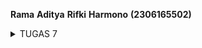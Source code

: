 __Rama__ __Aditya__ __Rifki__ __Harmono__ __(2306165502)__

<details>
<summary> TUGAS 7 </summary>


1. **Jelaskan apa yang dimaksud dengan stateless widget dan stateful widget, dan jelaskan perbedaan dari keduanya.**

**Stateless Widget** merupakan widget yang tidak memiliki *state* internal yang berubah dan memiliki tampilan dan perilakunya tetap konstan selama siklus hidupnya. Contoh penggunaannya adalah dalam menampilkan teks statis, ikon, atau gambar yang tidak interaktif.

**Stateful Widget** merupakan widget yang memiliki *state* internal yang dapat berubah dan dapat memperbarui tampilan sebagai respons terhadap interaksi pengguna atau perubahan data. Contoh penggunaannya adalah tombol yang dapat ditekan, form input, atau animasi yang responsif.

**Perbedaan Utama**:
- **Perubahan State**: Stateless Widget tidak berubah setelah dibuat, sementara Stateful Widget dapat berubah seiring waktu.
- **Interaktivitas**: Stateless Widget bersifat statis, sedangkan Stateful Widget mampu merespons interaksi dan event.
- **Penggunaan**: Pilih Stateless Widget untuk elemen UI yang tetap, dan Stateful Widget untuk elemen yang membutuhkan perubahan atau interaksi.

2. **Sebutkan widget apa saja yang kamu gunakan pada proyek ini dan jelaskan fungsinya.**

- **MyHomePage:** Kelas ini merepresentasikan halaman utama aplikasi yang mengextends StatelessWidget, yang berarti tidak mempertahankan state apapun antar pemanggilan build.
- **Column:** Sebuah box yang menampilkan anak-anaknya dalam urutan vertikal.
- **Scaffold:** Widget yang menyediakan struktur dasar tampilan visual untuk aplikasi, termasuk AppBar dan body.
- **Container:** Sebuah box yang berisikan widget lain.
- **AppBar:** Sebuah Material Design app bar yang menampilkan judul aplikasi, navbar, dll.
- **MaterialApp:** Sebuah widget yang memberikan tampilan berdasarkan Material Design.
- **Text:** Widget yang menampilkan serangkaian karakter dengan gaya yang dapat disesuaikan.
- **Padding:** Widget yang memberikan padding pada widget anaknya.
- **InkWell:** Sebuah rectangle area yang dapat diklik dan akan memberikan efek visual saat ditekan(message box).
- **Icon:** Widget yang akan menampilkan sebuah ikon Material Design.
- **Center:** Sebuah widget yang memposisikan anaknya ke tengah.
- **GridView:** Sebuah scrollable grid yang menampilkan widget sebagai tiles.


3. **Apa fungsi dari setState()? Jelaskan variabel apa saja yang dapat terdampak dengan fungsi tersebut.**

`setState()` adalah metode yang digunakan dalam Stateful Widget di Flutter untuk memberi tahu framework bahwa state internal widget telah berubah. Ketika dipanggil, `setState()` akan memicu proses rebuild widget, sehingga UI akan diperbarui sesuai dengan perubahan state terbaru.

Variabel yang terdampak:

- **Variabel State:** Setiap perubahan nilai variabel ini di dalam `setState()` akan menyebabkan UI yang menggunakan variabel tersebut untuk diperbarui.

- **Properti yang Digunakan dalam `build()`:** Jika properti ini diubah di dalam `setState()`, widget yang menggunakannya akan direbuild dengan nilai terbaru.

4. **Jelaskan perbedaan antara const dengan final.**

   - `final`: Variabel yang nilainya hanya dapat diassign satu kali dan nilai ditetapkan saat runtime. Secara imutabilitas, pada final hanya referensinya yang tidak bisa diubah setelah diassign. Secara ringkas, final digunakan ketika nilai hanya perlu diassign sekali tetapi tidak diketahui hingga runtime.

   - `const`: Variabel yang nilainya bersifat konstan dan dapat ditentukan pada waktu kompilasi. Nilai ditetapkan saat compile-time dan secara imutabilitas, baik referensi maupun objeknya sepenuhnya immutable. Secara ringkas, const digunakan untuk nilai yang benar-benar tetap dan bisa diketahui pada saat kompilasi.

5. **Jelaskan bagaimana cara kamu mengimplementasikan checklist-checklist di atas.**

1. **Membuat sebuah program Flutter baru dengan tema E-Commerce yang sesuai dengan tugas-tugas sebelumnya.**
- Jalankan command flutter create jersey_mobile untuk membuat proyek Flutter baru.
- Berpindah direktori ke proyek flutter baru dengan menjalankan command cd jersey_mobile.

2. **Membuat tiga tombol sederhana dengan ikon dan teks**

**Pada main.dart :**
hapus MyHomePage(title: 'Flutter Demo Home Page') menjadi MyHomePage()

**Pada menu.dart:**
- 'Tambahkan teks dan card dengan menambahkan barang-barang yang dijual. Define tipe pada list seperti berikut:'

```dart
class ItemHomepage {
  final String name;
  final IconData icon;
  final Color color;

  ItemHomepage(this.name, this.icon, this.color);
}



- 'Ubah sifat widget halaman dari stateful menjadi stateless. Lakukan perubahan pada bagian ({super.key, required this.title}) menjadi ({Key? key}) : super(key: key);. Selain itu, tambahkan barang-barang yang dijual (nama, icon, dan warna) dengan code berikut:'

```dart
final List<ItemHomepage> items = [
  ItemHomepage("Lihat Daftar Produk", Icons.list, Color.fromRGBO(41, 51, 64, 1)),
  ItemHomepage("Tambah Produk", Icons.add, Color(0xff2a2828)),
  ItemHomepage("Logout", Icons.logout, Color(0xff8b1a1a)),
];


- 'Ubah method Widget build(BuildContext context) menjadi seperti berikut:'

```dart
Widget build(BuildContext context) {
  return Scaffold(
    appBar: AppBar(
      title: const Text(
        'Jerseyku Mobile App',
        style: TextStyle(
          color: Colors.white,
          fontWeight: FontWeight.bold,
        ),
      ),
      // Menghapus backgroundColor untuk menggunakan warna transparan
      backgroundColor: Colors.transparent,
      elevation: 0, // Menghilangkan bayangan pada AppBar
      flexibleSpace: Container(
        decoration: const BoxDecoration(
          gradient: LinearGradient(
            begin: Alignment.topCenter,
            end: Alignment.bottomCenter,
            colors: [
              Color(0xffd3b89c),
              Color(0xffd3b89c),
              Color.fromRGBO(63, 82, 83, 1.0),
              Color.fromRGBO(63, 82, 83, 1.0),
              Color(0xffd3b89c),
              Color(0xffd3b89c),
            ],
            stops: [0.0, 0.05, 0.05, 0.95, 0.95, 1.0],
          ),
        ),
      ),
    ),
    body: Padding(
      padding: const EdgeInsets.all(16.0),
      // Menyusun widget secara vertikal dalam sebuah kolom.
      child: Column(
        crossAxisAlignment: CrossAxisAlignment.center,
        children: [
          const SizedBox(height: 16.0),
          Center(
            child: Column(
              children: [
                const Padding(
                  padding: EdgeInsets.only(top: 16.0),
                  child: Text(
                    'Welcome to Jerseyku Mobile App',
                    style: TextStyle(
                      fontWeight: FontWeight.bold,
                      fontSize: 18.0,
                    ),
                  ),
                ),
                GridView.count(
                  primary: true,
                  padding: const EdgeInsets.all(20),
                  crossAxisSpacing: 10,
                  mainAxisSpacing: 10,
                  crossAxisCount: 3,
                  shrinkWrap: true,
                  children: items.map((ItemHomepage item) {
                    return ItemCard(item);
                  }).toList(),
                ),
              ],
            ),
          ),
        ],
      ),
    ),
  );
}


- 'Membuat widget stateless baru untuk menampilkan card dengan code berikut:'

```dart
import 'package:flutter/material.dart';
import 'item_homepage.dart'; 

class ItemCard extends StatelessWidget {
  final ItemHomepage item;

  const ItemCard(this.item, {super.key});

  @override
  Widget build(BuildContext context) {
    return Material(
      color: item.color,
      borderRadius: BorderRadius.circular(12),
      child: InkWell(
        onTap: () {
          ScaffoldMessenger.of(context)
            ..hideCurrentSnackBar()
            ..showSnackBar(
              SnackBar(content: Text("Kamu telah menekan tombol ${item.name}!")),
            );
        },
        child: Container(
          padding: const EdgeInsets.all(8),
          child: Center(
            child: Column(
              mainAxisAlignment: MainAxisAlignment.center,
              children: [
                Icon(
                  item.icon,
                  color: Colors.white,
                  size: 30.0,
                ),
                const Padding(padding: EdgeInsets.all(3)),
                Text(
                  item.name,
                  textAlign: TextAlign.center,
                  style: const TextStyle(color: Colors.white),
                ),
              ],
            ),
          ),
        ),
      ),
    );
  }
}


'3. **Memunculkan Snackbar**'

'Tambahkan kode berikut di dalam child InkWell'

```dart
onTap: () {
  ScaffoldMessenger.of(context)
    ..hideCurrentSnackBar()
    ..showSnackBar(
      SnackBar(content: Text("Kamu telah menekan tombol ${item.name}!"))
    );
},
